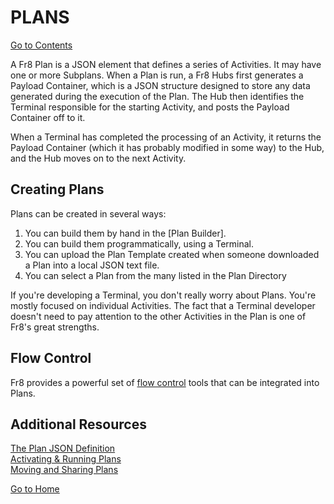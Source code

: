 # PLANS
[Go to Contents](https://github.com/Fr8org/Fr8Core/blob/master/Docs/Home.md)  

A Fr8 Plan is a JSON element that defines a series of Activities. It may have one or more Subplans. When a Plan is run, a Fr8 Hubs first generates a Payload Container, which is a JSON structure designed to store any data generated during the execution of the Plan. The Hub then identifies the Terminal responsible for the starting Activity, and posts the Payload Container off to it. 

When a Terminal has completed the processing of an Activity, it returns the Payload Container (which it has probably modified in some way) to the Hub, and the Hub moves on to the next Activity.


Creating Plans
--------------

Plans can be created in several ways:
1) You can build them by hand in the [Plan Builder].
2) You can build them programmatically, using a Terminal.
3) You can upload the Plan Template created when someone downloaded a Plan into a local JSON text file.
4) You can select a Plan from the many listed in the Plan Directory


If you're developing a Terminal, you don't really worry about Plans. You're mostly focused on individual Activities. The fact that a Terminal developer doesn't need to pay attention to the other Activities in the Plan is one of Fr8's great strengths.

Flow Control
------------
Fr8 provides a powerful set of [flow control](https://github.com/Fr8org/Fr8Core/blob/master/Docs/ForDevelopers/Objects/Activities/ActivityResponses.md) tools that can be integrated into Plans.




Additional Resources
--------------------
[The Plan JSON Definition](https://github.com/Fr8org/Fr8Core/blob/master/Docs/ForDevelopers/Objects/PlanJSONDefinition.md)  
[Activating & Running Plans](https://github.com/Fr8org/Fr8Core/blob/master/Docs/ForDevelopers/Objects/PlansActivationAndRunning.md)  
[Moving and Sharing Plans](https://github.com/Fr8org/Fr8Core/blob/master/Docs/ForDevelopers/Objects/Plans/MovingPlans.md)

[Go to Home](https://github.com/Fr8org/Fr8Core/blob/master/Docs/Home.md)  
